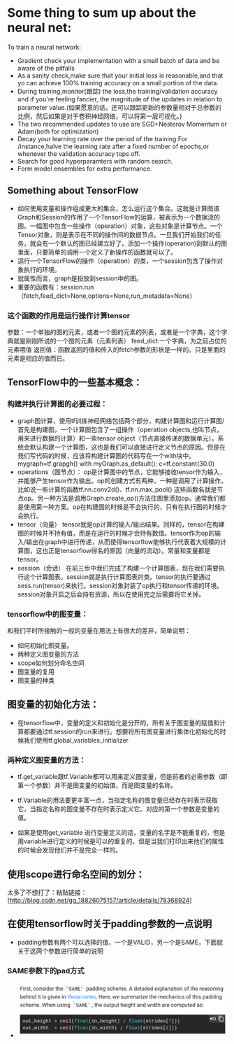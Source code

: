 # Some thing to sum up about the neural net:
To train a neural network:
- Gradient check your implementation with a small batch of data and be aware of the pitfalls
- As a sanity check,make sure that your initial loss is reasonable,and that yo can achieve 100% training accuracy on a small portion of the data.
- During training,monitor(跟踪) the loss,the training/validation accuracy and if you're feeling fancier, the magnitude of the updates in relation to parameter value.(如果愿意的话，还可以跟踪更新的参数量相对于总参数的比例，然后如果是对于卷积神经网络，可以将第一层可视化。)
- The two recommended updates to use are SGD+Nesterov Momentum or Adam(both for optimization)
- Decay your learning rate over the period of the training.For /instance,halve the learning rate after a fixed number of epochs,or whenever the validation accuracy tops off.
- Search for good hyperparamters with random search.
- Form model ensembles for extra performance.

## Something about TensorFlow
- 如何使用变量和操作组成更大的集合，怎么运行这个集合。这就是计算图谱Graph和Session的作用了一个TensorFlow的运算，被表示为一个数据流的图。一幅图中包含一些操作（operation）对象，这些对象是计算节点。一个Tensor对象，则是表示在不同的操作间的数据节点。一旦我们开始我们的任务，就会有一个默认的图已经建立好了。添加一个操作(operation)到默认的图里面，只要简单的调用一个定义了新操作的函数就可以了。
- 运行一个TensorFlow的操作（operation）的类，一个session包含了操作对象执行的环境。
- 就属性而言，graph是投放到session中的图。
- 重要的函数有：session.run（fetch,feed_dict=None,options=None,run_metadata=None）
### 这个函数的作用是运行操作计算tensor
参数：一个单独的图的元素，或者一个图的元素的列表，或者是一个字典，这个字典就是刚刚所说的一个图的元素（元素列表）
feed_dict:一个字典，为之前占位的元素喂值
返回值：函数返回的值和传入的fetch参数的形状是一样的。只是里面的元素是相应的值而已。

## TensorFlow中的一些基本概念：
### 构建并执行计算图的必要过程：
- graph图计算，使用tf训练神经网络包括两个部分，构建计算图和运行计算图/
首先是构建图，一个计算图包含了一组操作（operation objects,也叫节点，用来进行数据的计算）和一些tensor object（节点直接传递的数据单元）。系统会默认构建一个计算图，这也是我们可以直接进行定义节点的原因。但是在我们写代码的时候，应该将构建计算图的代码写在一个with块中。
mygraph=tf.grapgh()
with myGraph.as_default():
	c=tf.constant(30.0)
- operations（图节点）：
op是计算图中的节点，它能够接收tensor作为输入，并能够产生tensor作为输出。op的创建方式有两种，一种是调用了计算操作，比如说一些计算的函数tf.nn.conv2d()、tf.nn.max_pool()
这些函数名就是节点op。另一种方法是调用Graph.create_op()方法往图里添加op。通常我们都是使用第一种方案。op在构建图的时候是不会执行的，只有在执行图的时候才会执行。
- tensor（向量）
tensor就是op计算的输入/输出结果。同样的，tensor在构建图的时候并不持有值，而是在运行的时候才会持有数值。tensor作为op的输入/输出在graph中进行传递，从而使得tensorflow能够执行代表着大规模的计算图，这也正是tensorflow得名的原因（向量的流动）。常量和变量都是tensor。
- session（会话）
在前三歩中我们完成了构建一个计算图表，现在我们需要执行这个计算图表。session就是执行计算图表的类。tensor的执行要通过sess.run(tensor)来执行。session对象封装了op执行和tensor传递的环境。session对象开启之后会持有资源，所以在使用完之后需要将它关掉。
### tensorflow中的图变量：
和我们平时所接触的一般的变量在用法上有很大的差异，简单说明：
- 如何初始化图变量。
- 两种定义图变量的方法
- scope如何划分命名空间
- 图变量的复用
- 图变量的种类

## 图变量的初始化方法：
- 在tensorflow中，变量的定义和初始化是分开的，所有关于图变量的赋值和计算都要通过tf.session的run来进行。想要将所有图变量进行集体化初始化的时候我们使用tf.global_variables_initializer

### 两种定义图变量的方法：
- tf.get_variable跟tf.Variable都可以用来定义图变量，但是前者的必需参数（即第一个参数）并不是图变量的初始值，而是图变量的名称。

- tf.Variable的用法要更丰富一点，当指定名称的图变量已经存在时表示获取它，当指定名称的图变量不存在时表示定义它。对应的第一个参数是变量的值。

- 如果是使用get_variable 进行变量定义的话，变量的名字是不能重复的，但是用variable进行定义的时候是可以的重复的，但是当我们打印出来他们的属性的时候会发现他们并不是完全一样的。

## 使用scope进行命名空间的划分：
太多了不想打了：粘贴链接：[http://blog.csdn.net/gg_18826075157/article/details/78368924]

## 在使用tensorflow时关于padding参数的一点说明
- padding参数有两个可以选择的值，一个是VALID，另一个是SAME，下面就关于这两个参数进行简单的说明
### SAME参数下的pad方式
- ![](1.png)

